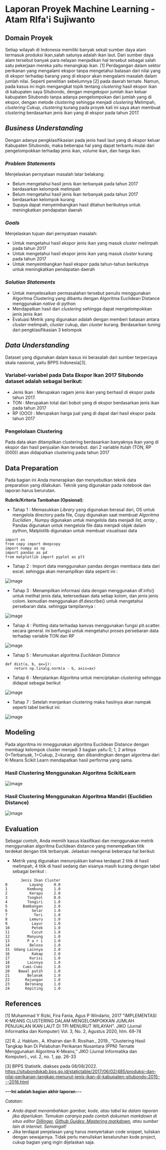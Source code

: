 # Laporan Proyek Machine Learning - Atam RIfa'i Sujiwanto

## Domain Proyek

Setiap wilayah di Indonesia memiliki banyak sekali sumber daya alam termasuk produksi ikan,salah satunya adalah ikan laut. Dari sumber daya alam tersebut banyak para nelayan menjadikan hal tersebut sebagai salah satu pekerjaan mereka yaitu menangkap ikan. [1] Perdagangan dalam sektor perikanan yang mengalami ekspor tanpa mengetahui batasan dari nilai yang di ekspor terhadap barang yang di ekspor akan mengalami masalah dalam jumlah nilai. Seperti penelitian sebelumnya [2] pada daerah ternate. Namun, pada kasus ini ingin mengangkat topik tentang  _clustering_ hasil ekspor ikan di kabupaten saya Situbondo, dengan mengekspor jumlah ikan keluar kabupaten Situbondo tanpa adanya pengelompokan dari jumlah yang di ekspor, dengan metode _clustering_ sehingga menjadi _clustering_ Melimpah, _clustering_ Cukup, _clustering_ kurang pada proyek kali ini saya akan membuat _clustering_ berdasarkan jenis ikan yang di ekspor pada tahun 2017.

## _Business Understanding_

Dengan adanya pengklasifikasian pada jenis hasil laut yang di ekspor keluar Kabupaten Situbondo, maka beberapa hal yang dapat terbantu mulai dari pengelompokkan terhadap jenis ikan, volume ikan, dan harga ikan.
 
 ### _Problem Statements_

Menjelaskan pernyataan masalah latar belakang:
- Belum mengetahui hasil jenis ikan terbanyak pada tahun 2017 berdasarkan kelompok melimpah
- Belum mengetahui hasil jenis ikan terbanyak pada tahun 2017 berdasarkan kelompok kurang
- Supaya dapat menyeimbangkan hasil ditahun berikutnya untuk meningkatkan pendapatan daerah


### _Goals_

Menjelaskan tujuan dari pernyataan masalah:
- Untuk mengetahui hasil ekspor jenis ikan yang masuk _cluster_ melimpah pada tahun 2017
- Untuk mengetahui hasil ekspor jenis ikan yang masuk _cluster_ kurang pada tahun 2017
- Untuk menyeimbangkan hasil ekspor pada tahun-tahun berikutnya untuk meningkatkan pendapatan daerah

### _Solution Statements_
- Untuk menyelesaikan permasalahan tersebut penulis menggunakan Algoritma Clustering yang dibantu dengan Algoritma Euclidean Distance menggunakan _native_ di python
- Mendapatkan hasil dari _clustering_ sehingga dapat mengelompokkan jenis jenis ikan
- Evaluasi Metrik yang digunakan adalah dengan memberi batasan antara _cluster_ melimpah, _cluster_ cukup, dan _cluster_ kurang. Berdasarkan _tuning_ dari pengklasifikasian 3 kelompok

## _Data Understanding_
Dataset yang digunakan dalam kasus ini berasalah dari sumber terpercaya skala nasional, yaitu BPPS Indonesia[3].

### Variabel-variabel pada Data Ekspor Ikan 2017 Situbondo dataset adalah sebagai berikut:
- Jenis Ikan : Merupakan ragam jenis ikan yang berhasil di ekspor pada tahun 2017.
- TON : Merupakan total dari bobot yang di ekspor berdasarkan jenis ikan pada tahun 2017
- RP (OOO) : Merupakan harga jual yang di dapat dari hasil ekspor pada tahun 2017



### Pengelolaan Clustering
Pada data akan ditampilkan clustering berdasarkan banyaknya ikan yang di ekspor dan hasil penjualan ikan tersebut. dari 2 variable itulah (TON, RP (000)) akan didapatkan clustering pada tahun 2017

## Data Preparation
Pada bagian ini Anda menerapkan dan menyebutkan teknik data preparation yang dilakukan. Teknik yang digunakan pada notebook dan laporan harus berurutan.

**Rubrik/Kriteria Tambahan (Opsional)**: 
- Tahap 1 : Memasukkan _Library_ yang digunakan berasal dari, OS untuk mengelola directory pada file, Copy digunakan saat membuat _Algoritma Euclidien_ , Numpy digunakan untuk mengelola data menjadi _list, array_ , Pandas digunakan untuk mengelola file data menjadi objek dalam python, Matplotlib digunakan untuk membuat visualisasi data
```
import os
from copy import deepcopy
import numpy as np
import pandas as pd
from matplotlib import pyplot as plt
```

- Tahap 2 : Import data menggunakan pandas dengan membaca data dari excel. sehingga akan menampilkan data seperti ini :

![image](https://user-images.githubusercontent.com/58683035/183570605-e94b0c1b-c794-4a7b-8288-0c1280613119.png)


- Tahap 3 : Menampilkan informasi data dengan menggunakan df.info() untuk melihat jenis data, ketersediaan data setiap kolom, dan jenis jenis colom. kemudian menggunakan df.describe() untuk mengetahui persebaran data. sehingga tampilannya :

![image](https://user-images.githubusercontent.com/58683035/183570683-0e6e9c83-eef4-4ac8-ad3a-e8370c2124d1.png)


- Tahap 4 : Plotting data terhadap kanvas menggunakan fungsi plt.scatter. secara general. ini berfungsi untuk mengetahui proses persebaran data terhadap variable TON dan RP

![image](https://user-images.githubusercontent.com/58683035/183570785-6c2437e1-8149-4cde-9c11-6cd4c6017974.png)


- Tahap 5 : Merumuskan algoritma _Euclidean Distance_
```
def dist(a, b, ax=1):
    return np.linalg.norm(a - b, axis=ax)
```
- Tahap 6 : Menjalankan Algoritma untuk menciptakan _clustering_ sehingga didapat sebagai berikut

![image](https://user-images.githubusercontent.com/58683035/183570879-38a2502f-d3e0-4c87-b240-750f2616781d.png)

- Tahap 7 : Setelah menjankan clustering maka hasilnya akan nampak seperti tabel berikut ini: 


![image](https://user-images.githubusercontent.com/58683035/183570962-ecbcbef1-c56c-42f7-8027-9da47795b114.png)


## Modeling
Pada algoritma ini mneggunakan algoritma Euclidean Distance dengan membagi kelompok cluster menjadi 3 bagian yaitu 0, 1, 2 artinya 0=Terbanyak, 1=Cukup, 2=kurang. dan dibandingkan dengan algoritma dari K-Means Scikit Learn mendapatkan hasil performa yang sama.

### Hasil Clustering Menggunakan Algoritma ScikitLearn

![image](https://user-images.githubusercontent.com/58683035/183571122-f75b947d-12c9-4c53-8d67-8b91ef44ad27.png)

### Hasil Clustering Menggunakan Algoritma Mandiri (Euclidien Distance)

![image](https://user-images.githubusercontent.com/58683035/183571240-3e5a2394-33b7-4ceb-bc89-ee70978700a8.png)


## Evaluation

Sebagai contoh, Anda memiih kasus klasifikasi dan menggunakan metrik menggunakan algoritma Euclidean distance yang menempatkan titik terdekat dengan titik terbanyak. Jelaskan mengenai beberapa hal berikut:
- Metrik yang digunakan menunjukkan bahwa terdapat 2 titik di hasil melimpah, 4 titik di hasil sedang dan sisanya masih kurang dengan tabel sebagai berikut :
```
       Jenis Ikan Cluster
0          Layang     0.0
1         Kembung     1.0
2          Kerapu     2.0
3         Tongkol     0.0
4         Tengiri     1.0
5       Bambangan     2.0
6           Selar     1.0
7            Teri     1.0
8          Lemuru     1.0
9           Layur     1.0
10          Petek     1.0
11          Cucut     1.0
12        Manyung     1.0
13        P a r i     1.0
14         Beloso     1.0
15  Udang Lainnya     2.0
16          Kakap     2.0
17         Kurisi     1.0
18        Lainnya     1.0
19      Cumi-Cumi     1.0
20    Bawal putih     1.0
21        Belanak     1.0
22       Rajungan     1.0
23       Beronang     1.0
24       Kepiting     1.0
```

## References
[1] Muhammad Y Rizki, Fira Fania, Agus P Windarto, 2017 "IMPLEMENTASI K-MEANS CLUSTERING DALAM MENGELOMPOKKAN JUMLAH PENJUALAN IKAN LAUT DI TPI MENURUT WILAYAH". JIKO (Jurnal Informatika dan Komputer) Vol. 3, No. 2, Agustus 2020, hlm. 69-74

[2] R. J. Hablum., A. Khairan dan R. Rosihan., 2019., “Clustering Hasil Tangkap Ikan Di Pelabuhan Perikanan Nusantara (PPN) Ternate Menggunakan Algoritma K-Means,” JIKO (Jurnal Informatika dan Komputer)., vol. 2, no. 1, pp. 26-33

[3] BPPS Statistik. diakses pada 08/08/2022. https://situbondokab.bps.go.id/statictable/2017/06/02/485/produksi-dan-nilai-perikanan-tangkap-menurut-jenis-ikan-di-kabupaten-situbondo-2015---2016.html


**---Ini adalah bagian akhir laporan---**

_Catatan:_
- _Anda dapat menambahkan gambar, kode, atau tabel ke dalam laporan jika diperlukan. Temukan caranya pada contoh dokumen markdown di situs editor [Dillinger](https://dillinger.io/), [Github Guides: Mastering markdown](https://guides.github.com/features/mastering-markdown/), atau sumber lain di internet. Semangat!_
- Jika terdapat penjelasan yang harus menyertakan code snippet, tuliskan dengan sewajarnya. Tidak perlu menuliskan keseluruhan kode project, cukup bagian yang ingin dijelaskan saja.

